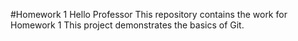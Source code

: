 #Homework 1
Hello Professor
This repository contains the work for Homework 1
This project demonstrates the basics of Git.
